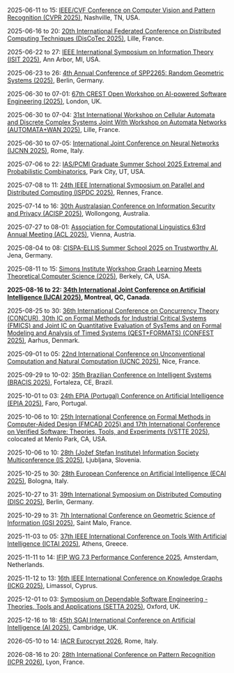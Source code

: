 2025-06-11 to 15: [IEEE/CVF Conference on Computer Vision and Pattern Recognition (CVPR 2025)](https://cvpr.thecvf.com "CVPR 2025 focuses on computer vision and pattern recognition, covering deep learning, image segmentation, and object detection. Topics include generative models, 3D vision, and applications in autonomous systems, emphasizing cutting-edge vision algorithms and AI."), Nashville, TN, USA.

2025-06-16 to 20: [20th International Federated Conference on Distributed Computing Techniques (DisCoTec 2025)](https://www.discotec.org/2025/ "Covers distributed computing techniques, focusing on concurrency, coordination, and formal methods. Topics include distributed algorithms, cloud computing, and applications in networked systems."), Lille, France.

2025-06-22 to 27: [IEEE International Symposium on Information Theory (ISIT 2025)](https://2025.ieee-isit.org "ISIT 2025 explores information theory, covering coding theory, data compression, and Shannon theory. Topics include quantum information, network coding, and applications in communications and machine learning, emphasizing theoretical foundations of information processing."), Ann Arbor, MI, USA.

2025-06-23 to 26: [4th Annual Conference of SPP2265: Random Geometric Systems (2025)](https://wias-berlin.de/workshops/An_2025_RaGeSys/ "This conference focuses on random geometric systems, covering stochastic geometry, random graphs, and spatial processes. Topics include point processes, tessellations, and applications in network science and materials, emphasizing probabilistic models for geometric structures."), Berlin, Germany.

2025-06-30 to 07-01: [67th CREST Open Workshop on AI-powered Software Engineering (2025)](https://www.ucl.ac.uk/crest/events/2025/jun/67th-crest-open-workshop-ai-powered-software-engineering "This workshop focuses on AI-powered software engineering, covering machine learning for code analysis, automated testing, and software optimization. Topics include AI-driven debugging, program synthesis, and applications in software development, emphasizing AI-enhanced software engineering tools."), London, UK.

2025-06-30 to 07-04: [31st International Workshop on Cellular Automata and Discrete Complex Systems Joint With Workshop on Automata Networks (AUTOMATA+WAN 2025)](https://automata-wan-2025.univ-lille.fr/ "Explores cellular automata and discrete complex systems. Topics include computational models, network dynamics, and applications in physics, biology, and computer science."), Lille, France.

2025-06-30 to 07-05: [International Joint Conference on Neural Networks (IJCNN 2025)](https://2025.ijcnn.org "IJCNN 2025 explores neural networks, covering deep learning, recurrent networks, and neuromorphic computing. Topics include image recognition, time-series prediction, and applications in robotics and healthcare, emphasizing advancements in neural network algorithms and applications."), Rome, Italy.

2025-07-06 to 22: [IAS/PCMI Graduate Summer School 2025 Extremal and Probabilistic Combinatorics](https://www.ias.edu/pcmi/pcmi-2025-graduate-summer-school "Explores extremal and probabilistic combinatorics. Topics include graph theory, random structures, and applications in theoretical computer science and discrete mathematics."), Park City, UT, USA.

2025-07-08 to 11: [24th IEEE International Symposium on Parallel and Distributed Computing (ISPDC 2025)](https://ispdc2025.inria.fr "ISPDC 2025 focuses on parallel and distributed computing, covering high-performance computing, cloud computing, and parallel algorithms. Topics include distributed machine learning, big data processing, and applications in scientific simulations, emphasizing scalable computational architectures."), Rennes, France.

2025-07-14 to 16: [30th Australasian Conference on Information Security and Privacy (ACISP 2025)](https://uow-ic2.github.io/acisp2025/ "Covers information security and privacy. Topics include cryptography, secure protocols, and applications in cybersecurity, data protection, and network security."), Wollongong, Australia.

2025-07-27 to 08-01: [Association for Computational Linguistics 63rd Annual Meeting (ACL 2025)](https://2025.aclweb.org/ "Explores computational linguistics and natural language processing. Topics include machine learning for language models, text analysis, and applications in AI and human-computer interaction."), Vienna, Austria.

2025-08-04 to 08: [CISPA-ELLIS Summer School 2025 on Trustworthy AI](https://cispa.de/summer-school-2025 "Focuses on trustworthy AI systems. Topics include fairness, transparency, and robustness in machine learning, with applications in secure and ethical AI development."), Jena, Germany.

2025-08-11 to 15: [Simons Institute Workshop Graph Learning Meets Theoretical Computer Science (2025)](https://simons.berkeley.edu/workshops/graph-learning-meets-theoretical-computer-science "Explores graph learning and theoretical computer science. Topics include graph neural networks, algorithmic graph theory, and applications in data analysis and network science."), Berkely, CA, USA.

**2025-08-16 to 22: [34th International Joint Conference on Artificial Intelligence (IJCAI 2025)](https://2025.ijcai.org "IJCAI 2025 explores artificial intelligence, covering machine learning, knowledge representation, and robotics. Topics include deep learning, natural language processing, and AI ethics, with applications in healthcare, finance, and autonomous systems, emphasizing theoretical and applied AI advancements."), Montreal, QC, Canada**.

2025-08-25 to 30: [36th International Conference on Concurrency Theory (CONCUR), 30th IC on Formal Methods for Industrial Critical Systems (FMICS) and Joint IC on Quantitative Evaluation of SysTems and on Formal Modeling and Analysis of Timed Systems (QEST+FORMATS) (CONFEST 2025)](https://conferences.au.dk/confest2025 "CONFEST 2025 explores concurrency, formal methods, and system evaluation, covering timed systems, model checking, and performance analysis. Topics include applications in critical systems, real-time software, and AI, emphasizing formal and quantitative computational methodologies."), Aarhus, Denmark.

2025-09-01 to 05: [22nd International Conference on Unconventional Computation and Natural Computation (UCNC 2025)](https://webusers.i3s.univ-cotedazur.fr/UCNC2025/ "UCNC 2025 explores unconventional and natural computation, covering quantum computing, cellular automata, and bio-inspired algorithms. Topics include applications in complex systems, AI, and quantum simulation, emphasizing novel computational paradigms beyond classical models."), Nice, France.

2025-09-29 to 10-02: [35th Brazilian Conference on Intelligent Systems (BRACIS 2025)](https://bracis.sbc.org.br/2025/ "BRACIS 2025 focuses on intelligent systems, covering machine learning, knowledge representation, and robotics. Topics include deep learning, natural language processing, and AI applications in healthcare and agriculture, emphasizing theoretical and applied advancements in computational intelligence and smart systems."), Fortaleza, CE, Brazil.

2025-10-01 to 03: [24th EPIA (Portugal) Conference on Artificial Intelligence (EPIA 2025)](https://epia2025.ualg.pt/ "Covers artificial intelligence advancements. Topics include machine learning, knowledge representation, and applications in robotics, natural language processing, and decision systems."), Faro, Portugal.

2025-10-06 to 10: [25th International Conference on Formal Methods in Computer-Aided Design (FMCAD 2025) and 17th International Conference on Verified Software: Theories, Tools, and Experiments (VSTTE 2025)](https://fmcad.org/FMCAD25/ "FMCAD and VSTTE 2025 explore formal methods and verified software, covering model checking, theorem proving, and software verification. Topics include applications in hardware design, AI, and critical systems, emphasizing computational tools for ensuring correctness and reliability in software and hardware."), colocated at Menlo Park, CA, USA.

2025-10-06 to 10: [28th (Jožef Stefan Institute) Information Society Multiconference (IS 2025)](https://is.ijs.si/ "IS 2025 explores information society technologies, covering AI, data mining, and cybersecurity. Topics include machine learning, human-computer interaction, and applications in smart cities and healthcare, emphasizing computational and interdisciplinary approaches to information processing and societal challenges."), Ljubljana, Slovenia.

2025-10-25 to 30: [28th European Conference on Artificial Intelligence (ECAI 2025)](https://ecai2025.org "ECAI 2025 explores artificial intelligence, covering machine learning, knowledge representation, and autonomous agents. Topics include deep learning, AI ethics, and applications in healthcare and robotics, emphasizing theoretical and applied advancements in intelligent computational systems."), Bologna, Italy.

2025-10-27 to 31: [39th International Symposium on Distributed Computing (DISC 2025)](https://disc-conference.org/wp/disc2025/ "DISC 2025 focuses on distributed computing, covering distributed algorithms, fault tolerance, and blockchain. Topics include applications in cloud computing, IoT, and decentralized systems, emphasizing theoretical and computational advancements in scalable distributed system design and analysis."), Berlin, Germany.

2025-10-29 to 31: [7th International Conference on Geometric Science of Information (GSI 2025)](https://conference-gsi.org "GSI 2025 focuses on geometric science of information, covering information geometry, manifold learning, and statistical inference. Topics include applications in machine learning, signal processing, and neuroscience, emphasizing geometric and computational methods for information processing and analysis."), Saint Malo, France.

2025-11-03 to 05: [37th IEEE International Conference on Tools With Artificial Intelligence (ICTAI 2025)](https://easyconferences.eu/ictai2025/ "Covers AI tools and techniques. Topics include machine learning, knowledge-based systems, and applications in computer vision, robotics, and decision support systems."), Athens, Greece.

2025-11-11 to 14: [IFIP WG 7.3 Performance Conference 2025](https://performance2025.sciencesconf.org/ "Explores performance evaluation in computing systems. Topics include queuing theory, system modeling, and applications in network performance, cloud computing, and software optimization."), Amsterdam, Netherlands.

2025-11-12 to 13: [16th IEEE International Conference on Knowledge Graphs (ICKG 2025)](https://cyprusconferences.org/ickg2025/ "ICKG 2025 explores knowledge graphs, covering graph-based reasoning, semantic modeling, and data integration. Topics include applications in AI, search engines, and recommendation systems, emphasizing computational methods for constructing and utilizing large-scale knowledge graph structures."), Limassol, Cyprus.

2025-12-01 to 03: [Symposium on Dependable Software Engineering - Theories, Tools and Applications (SETTA 2025)](https://www.setta2025.uk/ "SETTA 2025 explores dependable software engineering, covering formal verification, testing, and fault tolerance. Topics include applications in safety-critical systems, AI, and cybersecurity, emphasizing computational tools and theoretical methods for ensuring software reliability and correctness."), Oxford, UK.

2025-12-16 to 18: [45th SGAI International Conference on Artificial Intelligence (AI 2025)](https://www.bcs-sgai.org/ai2025/ "Explores advancements in artificial intelligence. Topics include machine learning, knowledge representation, and applications in robotics, natural language processing, and decision systems."), Cambridge, UK.

2026-05-10 to 14: [IACR Eurocrypt 2026](https://eurocrypt.iacr.org/2026/ "Focuses on cryptography, covering encryption algorithms, secure protocols, and quantum cryptography. Topics include privacy-preserving technologies, blockchain, and cryptographic security, emphasizing theoretical and applied advancements in secure computing."), Rome, Italy.

2026-08-16 to 20: [28th International Conference on Pattern Recognition (ICPR 2026)](https://iapr.org/conferences/conference-schedule/ "ICPR 2026 focuses on pattern recognition, covering computer vision, machine learning, and image processing. Topics include applications in biometrics, autonomous systems, and medical imaging, emphasizing computational methods for recognizing and analyzing complex patterns in data."), Lyon, France.

